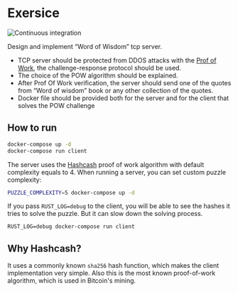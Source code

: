# Exersice

![Continuous integration](https://github.com/selevit/word_of_wisdom/workflows/Continuous%20integration/badge.svg)

Design and implement “Word of Wisdom” tcp server.

- TCP server should be protected from DDOS attacks with the [Prof of Work](https://en.wikipedia.org/wiki/Proof_of_work), the challenge-response protocol should be used.
- The choice of the POW algorithm should be explained.
- After Prof Of Work verification, the server should send one of the quotes from “Word of wisdom” book or any other collection of the quotes.
- Docker file should be provided both for the server and for the client that solves the POW challenge


## How to run

```bash
docker-compose up -d
docker-compose run client
```

The server uses the [Hashcash](https://en.wikipedia.org/wiki/Hashcash) proof of work algorithm with default complexity equals to 4. When running a server, you can set custom puzzle complexity:

```bash
PUZZLE_COMPLEXITY=5 docker-compose up -d
```

If you pass `RUST_LOG=debug` to the client, you will be able to see the hashes it tries to solve the puzzle. But it can slow down the solving process.

```
RUST_LOG=debug docker-compose run client
```

## Why Hashcash?

It uses a commonly known `sha256` hash function, which makes the client implementation very simple. Also this is the most known proof-of-work algorithm, which is used in Bitcoin's mining.
